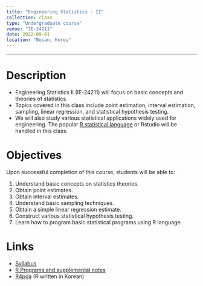 ```yaml
---
title: "Engineering Statistics - II"
collection: class
type: "Undergraduate course"
venue: "IE-24211"
date: 2022-09-01
location: "Busan, Korea"
---
```

---

Description
======
+ Engineering Statistics II (IE-24211) 
  will focus on basic concepts and theories of statistics.  <br />
+ Topics covered in this class include point estimation, 
  interval estimation, sampling, linear regression, and statistical hypothesis testing.
+ We will also study various statistical applications widely used for engineering. 
  The popular 
  [R statistical language](https://www.r-project.org/) 
  or Rstudio will be handled in this class.


Objectives 
======
Upon successful completion of this course, students will be able to:
1. Understand basic concepts on statistics theories.
1. Obtain point estimates.
1. Obtain interval estimates.
1. Understand basic sampling techniques.
1. Obtain a simple linear regression estimate.
1. Construct various statistical hypothesis testing.
1. Learn how to program basic statistical programs using R language.

Links
======
+ [Syllabus](/files/syllabus/syl-IE-24211-2022.pdf)
+ [R Programs and supplemental notes](https://github.com/AppliedStat/class/tree/master/Stat)
+ [R4pda](http://r4pda.co.kr/) (R written in Korean)


